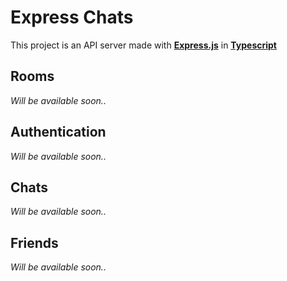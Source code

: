# Express Chats

This project is an API server made with **[Express.js](https://expressjs.com/)** in **[Typescript](https://www.typescriptlang.org/)**

## Rooms

_Will be available soon.._

## Authentication

_Will be available soon.._

## Chats

_Will be available soon.._

## Friends

_Will be available soon.._
